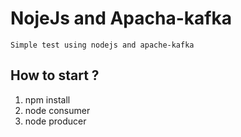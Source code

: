 # NojeJs and Apacha-kafka

```
Simple test using nodejs and apache-kafka
```

## How to start ?

1. npm install
2. node consumer
3. node producer
